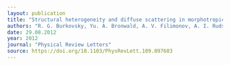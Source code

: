 ```yaml
---
layout: publication
title: "Structural heterogeneity and diffuse scattering in morphotropic lead zirconate-titanate single crystals"
authors: "R. G. Burkovsky, Yu. A. Bronwald, A. V. Filimonov, A. I. Rudskoy, D. Chernyshov, A. Bosak, J. Hlinka, X. Long, Z.-G. Ye, and S. B. Vakhrushev"
date: 29.08.2012
year: 2012
journal: "Physical Review Letters"
source: https://doi.org/10.1103/PhysRevLett.109.097603
---
```

